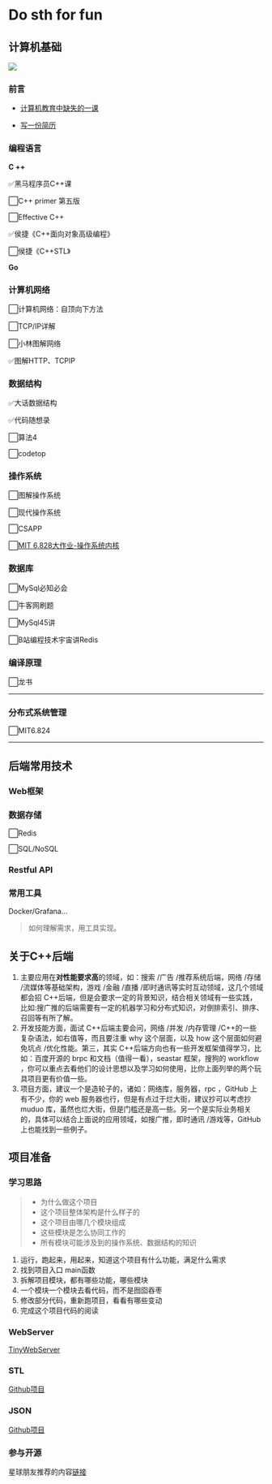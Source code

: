 Do sth for fun
===

## 计算机基础


![](http://pic.shixiaocaia.fun/202301241635615.png)

### 前言

- [计算机教育中缺失的一课](https://missing-semester-cn.github.io/)

- [写一份简历](https://www.mujicv.com/)

### 编程语言 

**C ++**

✅黑马程序员C++课

⬜C++ primer 第五版

⬜Effective C++

✅侯捷《C++面向对象高级编程》

⬜侯捷《C++STL》

**Go**

### 计算机网络

⬜计算机网络：自顶向下方法

⬜TCP/IP详解

⬜小林图解网络

✅图解HTTP、TCPIP

### 数据结构

✅大话数据结构

✅代码随想录

⬜算法4

⬜codetop

### 操作系统

⬜图解操作系统

⬜现代操作系统

⬜CSAPP

⬜[MIT 6.828大作业-操作系统内核](https://github.com/woai3c/MIT6.828)

### 数据库

⬜MySql必知必会

⬜牛客网刷题

⬜MySql45讲

⬜B站编程技术宇宙讲Redis

### 编译原理

⬜龙书

---

### 分布式系统管理

⬜MIT6.824

---

## 后端常用技术

### Web框架

### 数据存储

⬜Redis

⬜SQL/NoSQL

### Restful API

### 常用工具

Docker/Grafana...

> 如何理解需求，用工具实现。

## 关于C++后端

1. 主要应用在**对性能要求高**的领域，如：搜索 /广告 /推荐系统后端，网络 /存储 /流媒体等基础架构，游戏 /金融 /直播 /即时通讯等实时互动领域，这几个领域都会招 C++后端，但是会要求一定的背景知识，结合相关领域有一些实践，比如:搜广推的后端需要有一定的机器学习和分布式知识，对倒排索引、排序、召回等有所了解。
2. 开发技能方面，面试 C++后端主要会问，网络 /并发 /内存管理 /C++的一些复杂语法，如右值等，而且要注重 why 这个层面，以及 how 这个层面如何避免坑点 /优化性能。第三，其实 C++后端方向也有一些开发框架值得学习，比如：百度开源的 brpc 和文档（值得一看），seastar 框架，搜狗的 workflow ，你可以重点去看他们的设计思想以及学习如何使用，比你上面列举的两个玩具项目更有价值一些。
3. 项目方面，建议一个是造轮子的，诸如：网络库，服务器，rpc ，GitHub 上有不少，你的 web 服务器也行，但是有点过于烂大街，建议抄可以考虑抄 muduo 库，虽然也烂大街，但是门槛还是高一些。另一个是实际业务相关的，具体可以结合上面说的应用领域，如搜广推，即时通讯 /游戏等，GitHub 上也能找到一些例子。

## 项目准备

### 学习思路

> - 为什么做这个项目
> - 这个项目整体架构是什么样子的
> - 这个项目由哪几个模块组成
> - 这些模块是怎么协同工作的
> - 所有模块可能涉及到的操作系统、数据结构的知识

1. 运行，跑起来，用起来，知道这个项目有什么功能，满足什么需求 
2.  找到项目入口 main函数 
3.  拆解项目模块，都有哪些功能，哪些模块 
4.  一个模块一个模块去看代码，而不是囫囵吞枣
5.  修改部分代码，重新跑项目，看看有哪些变动 
6.  完成这个项目代码的阅读

### WebServer

[TinyWebServer](https://github.com/qinguoyi/TinyWebServer)

###  STL

[Github项目](https://github.com/Alinshans/MyTinySTL)


###  JSON

[Github项目](https://github.com/miloyip/json-tutorial)

###  参与开源

星球朋友推荐的内容[链接](https://erdengk.github.io/gsoc-analyse/)


